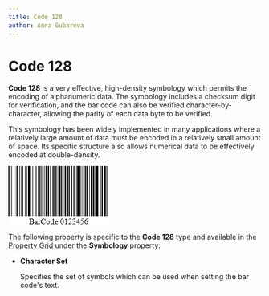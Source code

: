 ```yaml
---
title: Code 128
author: Anna Gubareva
---
```

# Code 128

**Code 128** is a very effective, high-density symbology which permits the encoding of alphanumeric data. The symbology includes a checksum digit for verification, and the bar code can also be verified character-by-character, allowing the parity of each data byte to be verified.

This symbology has been widely implemented in many applications where a relatively large amount of data must be encoded in a relatively small amount of space. Its specific structure also allows numerical data to be effectively encoded at double-density.

![](../../../../../images/eurd-win-bar-code-code-128.png)

The following property is specific to the **Code 128** type and available in the [Property Grid](../../report-designer-tools/ui-panels/property-grid.md) under the **Symbology** property:

* **Character Set**
	
	Specifies the set of symbols which can be used when setting the bar code's text.